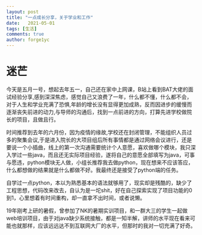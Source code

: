 ```yaml
---
layout: post
title: "一点成长分享，关于学业和工作"
date:   2021-05-01
tags: [生活]
comments: true
author: forge1yc 
---
```


# 迷芒
今天是五月一号，想起去年五一，自己还在家中上网课，B站上看到BAT大佬的面试经验分享,感到深深焦虑，感觉自己又浪费了一年，什么都不懂，什么都不会，对于人生和学业充满了恐惧,年龄的增长没有显得更加成熟，反而因进步的缓慢而逐渐丧失前进的动力,与导师的沟通后，找到一点前进的方向，打算先进学校做院长的项目，且做且行。

时间推荐到去年的六月份，因为疫情的缘故,学校还在封闭管理，不能组织人员过多的聚集会议,于是进入院长的大项目组后所有事情都是通过网络会议进行，还是要说一个小插曲，线上的第一次沟通需要统计个人意愿，喜欢做哪个模块，我只深入学过一些java，而且还无实际项目经验，遂将自己的意愿全部填写为java，可事与愿违，python模块无人做，小组长推荐我去做python，现在想来不应该答应，什么都想做的结果就是什么都做不好。我最终还是接受了python端的任务。

自学过一点python，本以为熟悉基本的语法就够用了，现实却是残酷的，缺少了工程思想，代码改来改去，自认为是一坨shit，好在自己探索实现了项目功能的0到1，心里想着有时间重构，却一直拿不出时间，或者说懒。

19年刚考上研的暑假，曾参加了NK的暑期实训项目，和一群大三的学生一起做web培训项目，由于对java缺少系统接触，都是一知半解，讲师的水平现在看来可能也就那样，应该远远达不到互联网大厂的水平，但那时的我对一切充满了好奇。

